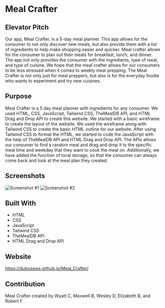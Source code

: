# Meal Crafter

## Elevator Pitch
Our app, Meal Crafter, is a 5-day meal planner. This app allows for the consumer to not only discover new meals, but also provide them with a list of ingredients to help make shopping easier and quicker. Meal crafter allows for the consumer to plan out their meals for breakfast, lunch, and dinner. The app not only provides the consumer with the ingredients, type of meal, and type of cuisine. We hope that the meal crafter allows for our consumers to be less stressed when it comes to weekly meal prepping. The Meal Crafter is not only just for meal preppers, but also is for the everyday foodie who wants to experiment and try new cuisines.

## Purpose
Meal Crafter is a 5 day meal planner with ingredients for any consumer. We used HTML, CSS, JavaScript, Tailwind CSS, TheMealDB API, and HTML Drag and Drop API to create this website. We started with a basic wireframe to create the layout of the website. We used the wireframe along with Tailwind CSS to create the basic HTML outline for our website. After using Tailwind CSS to format the HTML, we started to code the JavaScript with the help of TheMealDB API and HTML Drag and Drop API. The APIs allows our consumer to find a random meal and drag and drop it to the specific meal time and weekday that they want to cook the meal on. Additionally, we have added the function of local storage, so that the consumer can always come back and look at the meal plan they created.  

## Screenshots
![Screenshot #1](https://github.com/dubosews/meal_crafter/blob/main/media/images/screenshot1.png)
![Screenshot #2](https://github.com/dubosews/meal_crafter/blob/main/media/images/screenshot2.png)

## Built With
* HTML
* CSS
* JavaScript
* Tailwind CSS
* TheMealDB API
* HTML Drag and Drop API

## Website
https://dubosews.github.io/Meal_Crafter/

## Contribution
Meal Crafter created by Wyatt C, Maxwell B, Wesley D, Elizabeth B, and Robert F
